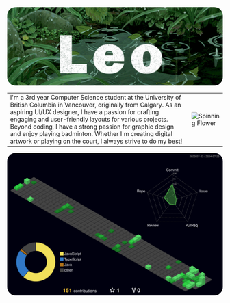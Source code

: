 <div >
    <img style="border-radius:20px" src="./Leo%20Text%20with%20BG.gif" alt="Leo Text">
</div>

<table>
<tr>
<td>
    I'm a 3rd year Computer Science student at the University of British Columbia in Vancouver, originally from Calgary. As an aspiring UI/UX designer, I have a passion for crafting engaging and user-friendly layouts for various projects. Beyond coding, I have a strong passion for graphic design and enjoy playing badminton. Whether I'm creating digital artwork or playing on the court, I always strive to do my best!
</td>

<td>
<img src="./Spinning%20Flower%20Pixel.gif" alt="Spinning Flower">
</td>
</tr>
</table>

<!-- ![](./profile-3d-contrib/profile-night-green.svg) -->

<img style="border-radius:20px" src="./profile-3d-contrib/profile-night-green.svg" alt="3-d Contributions Image">